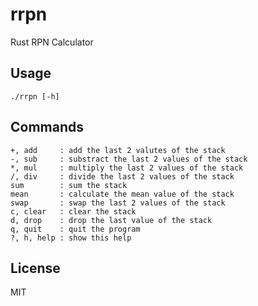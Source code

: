 # rrpn

Rust RPN Calculator

## Usage

```
./rrpn [-h]
```

## Commands

```
+, add     : add the last 2 valutes of the stack
-, sub     : substract the last 2 values of the stack
*, mul     : multiply the last 2 values of the stack
/, div     : divide the last 2 values of the stack
sum        : sum the stack
mean       : calculate the mean value of the stack
swap       : swap the last 2 values of the stack
c, clear   : clear the stack
d, drop    : drop the last value of the stack
q, quit    : quit the program
?, h, help : show this help
```

## License

MIT